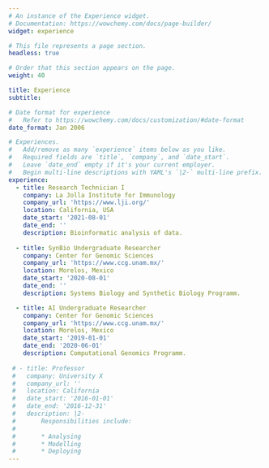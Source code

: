 ```yaml
---
# An instance of the Experience widget.
# Documentation: https://wowchemy.com/docs/page-builder/
widget: experience

# This file represents a page section.
headless: true

# Order that this section appears on the page.
weight: 40

title: Experience
subtitle:

# Date format for experience
#   Refer to https://wowchemy.com/docs/customization/#date-format
date_format: Jan 2006

# Experiences.
#   Add/remove as many `experience` items below as you like.
#   Required fields are `title`, `company`, and `date_start`.
#   Leave `date_end` empty if it's your current employer.
#   Begin multi-line descriptions with YAML's `|2-` multi-line prefix.
experience:
  - title: Research Technician I
    company: La Jolla Institute for Immunology
    company_url: 'https://www.lji.org/'
    location: California, USA
    date_start: '2021-08-01'
    date_end: ''
    description: Bioinformatic analysis of data.
    
  - title: SynBio Undergraduate Researcher
    company: Center for Genomic Sciences
    company_url: 'https://www.ccg.unam.mx/'
    location: Morelos, Mexico
    date_start: '2020-08-01'
    date_end: ''
    description: Systems Biology and Synthetic Biology Programm.

  - title: AI Undergraduate Researcher
    company: Center for Genomic Sciences
    company_url: 'https://www.ccg.unam.mx/'
    location: Morelos, Mexico
    date_start: '2019-01-01'
    date_end: '2020-06-01'
    description: Computational Genomics Programm.
        
 # - title: Professor
 #   company: University X
 #   company_url: ''
 #   location: California
 #   date_start: '2016-01-01'
 #   date_end: '2016-12-31'
 #   description: |2-
 #       Responsibilities include:
 #       
 #       * Analysing
 #       * Modelling
 #       * Deploying
---
```


